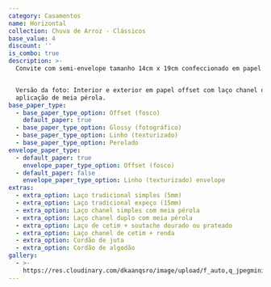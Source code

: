 ```yaml
---
category: Casamentos
name: Horizontal
collection: Chuva de Arroz - Clássicos
base_value: 4
discount: ''
is_combo: true
description: >-
  Convite com semi-envelope tamanho 14cm x 19cm confeccionado em papel 180g.


  Versão da foto: Interior e exterior em papel offset com laço chanel duplo com
  aplicação de meia pérola.
base_paper_type:
  - base_paper_type_option: Offset (fosco)
    default_paper: true
  - base_paper_type_option: Glossy (fotográfico)
  - base_paper_type_option: Linho (texturizado)
  - base_paper_type_option: Perolado
envelope_paper_type:
  - default_paper: true
    envelope_paper_type_option: Offset (fosco)
  - default_paper: false
    envelope_paper_type_option: Linho (texturizado) envelope
extras:
  - extra_option: Laço tradicional simples (5mm)
  - extra_option: Laço tradicional expeço (15mm)
  - extra_option: Laço chanel simples com meia pérola
  - extra_option: Laço chanel duplo com meia pérola
  - extra_option: Laço de cetim + soutache dourado ou prateado
  - extra_option: Laço chanel de cetim + renda
  - extra_option: Cordão de juta
  - extra_option: Cordão de algodão
gallery:
  - >-
    https://res.cloudinary.com/dkaanqsro/image/upload/f_auto,q_jpegmini/v1564838395/sample.jpg
---
```


